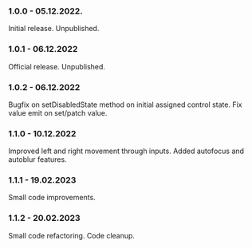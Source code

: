 ### 1.0.0 - 05.12.2022.

Initial release. Unpublished.

### 1.0.1 - 06.12.2022

Official release. Unpublished.

### 1.0.2 - 06.12.2022

Bugfix on setDisabledState method on initial assigned control state. Fix value
emit on set/patch value.

### 1.1.0 - 10.12.2022

Improved left and right movement through inputs. Added autofocus and autoblur
features.

### 1.1.1 - 19.02.2023

Small code improvements.

### 1.1.2 - 20.02.2023

Small code refactoring. Code cleanup.
